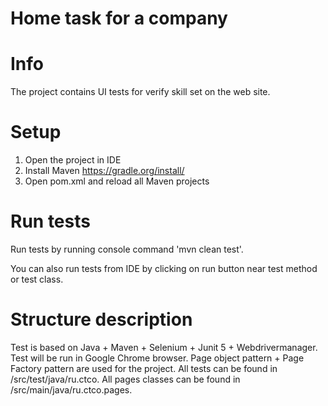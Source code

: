 # Home task for a company

# Info
The project contains UI tests for verify skill set on the web site.

# Setup
1. Open the project in IDE
2. Install Maven https://gradle.org/install/
3. Open pom.xml and reload all Maven projects

# Run tests
Run tests by running console command 'mvn clean test'.

You can also run tests from IDE by clicking on run button near test method or test class.

# Structure description
Test is based on Java + Maven + Selenium + Junit 5 + Webdrivermanager. 
Test will be run in Google Chrome browser.
Page object pattern + Page Factory pattern are used for the project.
All tests can be found in /src/test/java/ru.ctco.
All pages classes can be found in /src/main/java/ru.ctco.pages.
